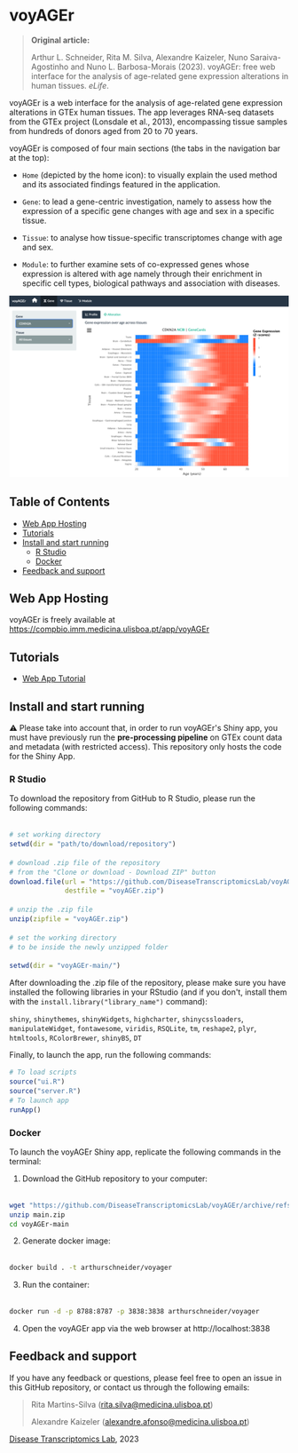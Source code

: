 # voyAGEr

> **Original article:**
>
> Arthur L. Schneider, Rita M. Silva, Alexandre Kaizeler, Nuno Saraiva-Agostinho and Nuno L. Barbosa-Morais (2023). voyAGEr: free web interface for the analysis of age-related gene expression alterations in human tissues. *eLife*.

voyAGEr is a web interface for the analysis of age-related gene expression alterations in GTEx human tissues. The app leverages RNA-seq datasets from the GTEx project (Lonsdale et al., 2013), encompassing tissue samples from hundreds of donors aged from 20 to 70 years.

voyAGEr is composed of four main sections (the tabs in the navigation bar at the top):

-   `Home` (depicted by the home icon): to visually explain the used method and its associated findings featured in the application.

-   `Gene`: to lead a gene-centric investigation, namely to assess how the expression of a specific gene changes with age and sex in a specific tissue.

-   `Tissue`: to analyse how tissue-specific transcriptomes change with age and sex.

-   `Module`: to further examine sets of co-expressed genes whose expression is altered with age namely through their enrichment in specific cell types, biological pathways and association with diseases.

![](www/Screenshot_voyAGEr.png)


## Table of Contents 
* [Web App Hosting](#web-app-hosting)
* [Tutorials](#tutorials)
* [Install and start running](#install-and-start-running) 
    * [R Studio](#r-studio)
    * [Docker](#docker)
* [Feedback and support](#feedback-and-support) 

## Web App Hosting

voyAGEr is freely available at <https://compbio.imm.medicina.ulisboa.pt/app/voyAGEr>

## Tutorials

-   [Web App Tutorial](https://diseasetranscriptomicslab.github.io/voyAGEr/www/voyAGEr-WebAppTutorial.html)

## Install and start running

⚠️ Please take into account that, in order to run voyAGEr's Shiny app, you must have previously run the **pre-processing pipeline** on GTEx count data and metadata (with restricted access). This repository only hosts the code for the Shiny App.

### R Studio

To download the repository from GitHub to R Studio, please run the following commands:

```r

# set working directory
setwd(dir = "path/to/download/repository")

# download .zip file of the repository
# from the "Clone or download - Download ZIP" button
download.file(url = "https://github.com/DiseaseTranscriptomicsLab/voyAGEr/archive/refs/heads/main.zip" , 
              destfile = "voyAGEr.zip")

# unzip the .zip file
unzip(zipfile = "voyAGEr.zip")

# set the working directory
# to be inside the newly unzipped folder

setwd(dir = "voyAGEr-main/")

```

After downloading the .zip file of the repository, please make sure you have installed the following libraries in your RStudio (and if you don't, install them with the `install.library("library_name")` command):

`shiny`, `shinythemes`, `shinyWidgets`, `highcharter`, `shinycssloaders`, `manipulateWidget`, `fontawesome`, `viridis`, `RSQLite`, `tm`, `reshape2`, `plyr`, `htmltools`, `RColorBrewer`, `shinyBS`, `DT`

Finally, to launch the app, run the following commands:

```r
# To load scripts
source("ui.R") 
source("server.R")
# To launch app
runApp()
```


### Docker 

To launch the voyAGEr Shiny app, replicate the following commands in the terminal:

1. Download the GitHub repository to your computer:

```bash

wget "https://github.com/DiseaseTranscriptomicsLab/voyAGEr/archive/refs/heads/main.zip"
unzip main.zip
cd voyAGEr-main

```

2. Generate docker image:

```bash

docker build . -t arthurschneider/voyager

```

3. Run the container:

```bash

docker run -d -p 8788:8787 -p 3838:3838 arthurschneider/voyager 

```

4. Open the voyAGEr app via the web browser at http://localhost:3838



## Feedback and support

If you have any feedback or questions, please feel free to open an issue in this GitHub repository, or contact us through the following emails:

> Rita Martins-Silva ([rita.silva\@medicina.ulisboa.pt](mailto:rita.silva@medicina.ulisboa.pt))
>
> Alexandre Kaizeler ([alexandre.afonso\@medicina.ulisboa.pt](mailto:alexandre.afonso@medicina.ulisboa.pt))

[Disease Transcriptomics Lab](https://imm.medicina.ulisboa.pt/group/distrans), 2023
